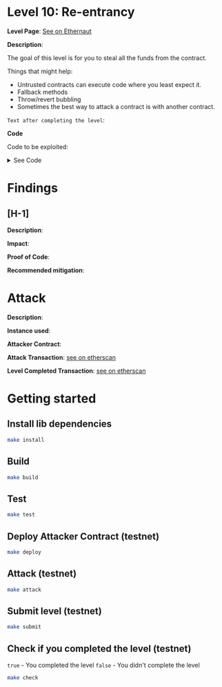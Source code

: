 # Level 10: Re-entrancy

**Level Page**: [See on Ethernaut](https://ethernaut.openzeppelin.com/level/0x2a24869323C0B13Dff24E196Ba072dC790D52479)

**Description**:

The goal of this level is for you to steal all the funds from the contract.

Things that might help:
- Untrusted contracts can execute code where you least expect it.
- Fallback methods
- Throw/revert bubbling
- Sometimes the best way to attack a contract is with another contract.

`Text after completing the level`:

**Code**

Code to be exploited:

<details>
<summary>See Code</summary>

```javascript
// SPDX-License-Identifier: MIT
pragma solidity ^0.6.12;

import "openzeppelin-contracts-06/math/SafeMath.sol";

contract Reentrance {
    using SafeMath for uint256;

    mapping(address => uint256) public balances;

    function donate(address _to) public payable {
        balances[_to] = balances[_to].add(msg.value);
    }

    function balanceOf(address _who) public view returns (uint256 balance) {
        return balances[_who];
    }

    function withdraw(uint256 _amount) public {
        if (balances[msg.sender] >= _amount) {
            (bool result,) = msg.sender.call{value: _amount}("");
            if (result) {
                _amount;
            }
            balances[msg.sender] -= _amount;
        }
    }

    receive() external payable {}
}
```

</details>

# Findings

## [H-1] 

**Description**:

**Impact**:

**Proof of Code**:

**Recommended mitigation**:

# Attack

**Description**: 

**Instance used**: [](https://sepolia.etherscan.io/address/)

**Attacker Contract**: [](https://sepolia.etherscan.io/address/)

**Attack Transaction**: [see on etherscan](https://sepolia.etherscan.io/tx/)

**Level Completed Transaction**: [see on etherscan](https://sepolia.etherscan.io/tx/)

# Getting started

## Install lib dependencies

```bash
make install
```

## Build

```bash
make build
```

## Test

```bash
make test
```

## Deploy Attacker Contract (testnet)

```bash
make deploy
```

## Attack (testnet)

```bash
make attack
```

## Submit level (testnet)

```bash
make submit
```

## Check if you completed the level (testnet)

`true` - You completed the level
`false` - You didn't complete the level

```bash
make check
```